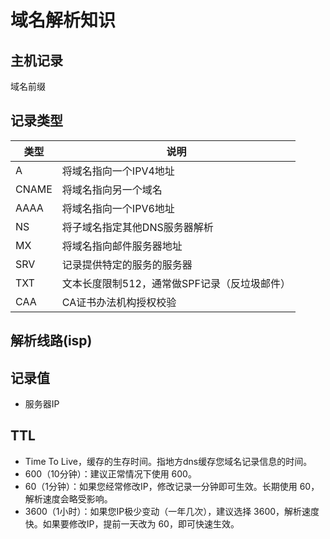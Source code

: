 # 域名解析知识


## 主机记录
域名前缀
## 记录类型
|类型|说明|
|-|-|
|A|将域名指向一个IPV4地址|
|CNAME|将域名指向另一个域名|
|AAAA|将域名指向一个IPV6地址|
|NS|将子域名指定其他DNS服务器解析|
|MX|将域名指向邮件服务器地址|
|SRV|记录提供特定的服务的服务器|
|TXT|文本长度限制512，通常做SPF记录（反垃圾邮件）|
|CAA|CA证书办法机构授权校验|


## 解析线路(isp)
## 记录值
- 服务器IP
## TTL
- Time To Live，缓存的生存时间。指地方dns缓存您域名记录信息的时间。
- 600（10分钟）：建议正常情况下使用 600。
- 60（1分钟）：如果您经常修改IP，修改记录一分钟即可生效。长期使用 60，解析速度会略受影响。 
- 3600（1小时）：如果您IP极少变动（一年几次），建议选择 3600，解析速度快。如果要修改IP，提前一天改为 60，即可快速生效。
